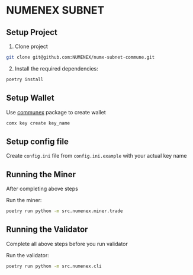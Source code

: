 
# NUMENEX SUBNET

## Setup Project

1. Clone project

```bash
git clone git@github.com:NUMENEX/numx-subnet-commune.git
```

2. Install the required dependencies:

```bash
poetry install
```

## Setup Wallet

Use [communex](https://github.com/agicommies/communex) package to create wallet

```bash
comx key create key_name
```

## Setup config file
Create `config.ini` file from `config.ini.example` with your actual key name 


## Running the Miner
After completing above steps

Run the miner:

```bash
poetry run python -m src.numenex.miner.trade
```

## Running the Validator
Complete all above steps before you run validator

Run the validator:

```bash
poetry run python -m src.numenex.cli
```
